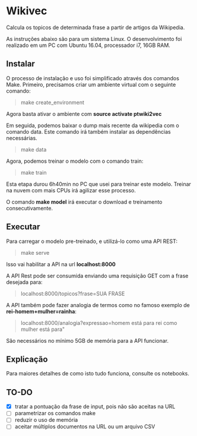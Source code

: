 # Wikivec

Calcula os topicos de determinada frase a partir de artigos da Wikipedia.

As instruções abaixo são para um sistema Linux. O desenvolvimento foi realizado
em um PC com Ubuntu 16.04, processador i7, 16GB RAM.

## Instalar

O processo de instalação e uso foi simplificado através dos comandos Make. Primeiro,
precisamos criar um ambiente virtual com o seguinte comando:

> make create_environment

Agora basta ativar o ambiente com **source activate ptwiki2vec**

Em seguida, podemos baixar o dump mais recente da wikipedia com o comando data.
Este comando irá também instalar as dependências necessárias.

> make data

Agora, podemos treinar o modelo com o comando train:

> make train

Esta etapa durou 6h40min no PC que usei para treinar este modelo. Treinar na
nuvem com mais CPUs irá agilizar esse processo.

O comando **make model** irá executar o download e treinamento consecutivamente.

## Executar

Para carregar o modelo pre-treinado, e utilizá-lo como uma API REST:

> make serve

Isso vai habilitar a API na url **localhost:8000**

A API Rest pode ser consumida enviando uma requisição GET com a frase desejada
para:

> localhost:8000/topicos?frase=SUA FRASE

A API também pode fazer analogia de termos como no famoso exemplo de
**rei-homem+mulher=rainha**:

> localhost:8000/analogia?expressao=homem está para rei como mulher está para"

São necessários no mínimo 5GB de memória para a API funcionar.

## Explicação

Para maiores detalhes de como isto tudo funciona, consulte os notebooks.

## TO-DO

-   [X] tratar a pontuação da frase de input, pois não são aceitas na URL
-   [ ] parametrizar os comandos make
-   [ ] reduzir o uso de memória
-   [ ] aceitar múltiplos documentos na URL ou um arquivo CSV
